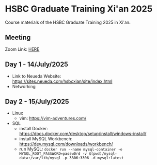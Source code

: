 # HSBC Graduate Training Xi'an 2025
Course materials of the HSBC Graduate Training 2025 in Xi'an.

## Meeting
Zoom Link: [HERE](https://us06web.zoom.us/j/81546421422?pwd=xsvsSIPUb8nylo6rT9xOkaOvH0SeCW.1)

## Day 1 - 14/July/2025
- Link to Neueda Website: https://sites.neueda.com/hsbcxian/site/index.html
- Networking

## Day 2 - 15/July/2025
- Linux
  - vim: https://vim-adventures.com/
- SQL
  - install Docker: https://docs.docker.com/desktop/setup/install/windows-install/
  - install MySQL Workbench: https://dev.mysql.com/downloads/workbench/
  - run MySQL: `docker run --name mysql-container -e MYSQL_ROOT_PASSWORD=passw0rd -v $(pwd)/mysql-data:/var/lib/mysql -p 3306:3306 -d mysql:latest`

